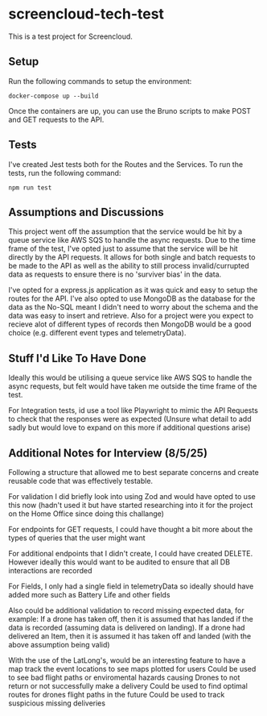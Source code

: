 # screencloud-tech-test

This is a test project for Screencloud.

## Setup

Run the following commands to setup the environment:

```
docker-compose up --build
```

Once the containers are up, you can use the Bruno scripts to make POST and GET requests to the API.

## Tests

I've created Jest tests both for the Routes and the Services. To run the tests, run the following command:

```
npm run test
``` 

## Assumptions and Discussions

This project went off the assumption that the service would be hit by a queue service like AWS SQS to handle the async requests. Due to the time frame of the test, I've opted just to assume that the service will be hit directly by the API requests. It allows for both single and batch requests to be made to the API as well as the ability to still process invalid/currupted data as requests to ensure there is no 'surviver bias' in the data. 

I've opted for a express.js application as it was quick and easy to setup the routes for the API. I've also opted to use MongoDB as the database for the data as the No-SQL meant I didn't need to worry about the schema and the data was easy to insert and retrieve. Also for a project were you expect to recieve alot of different types of records then MongoDB would be a good choice (e.g. different event types and telemetryData). 


## Stuff I'd Like To Have Done

Ideally this would be utilising a queue service like AWS SQS to handle the async requests, but felt would have taken me outside the time frame of the test.

For Integration tests, id use a tool like Playwright to mimic the API Requests to check that the responses were as expected (Unsure what detail to add sadly but would love to expand on this more if additional questions arise)

## Additional Notes for Interview (8/5/25)

Following a structure that allowed me to best separate concerns and create reusable code that was effectively testable. 

For validation I did briefly look into using Zod and would have opted to use this now (hadn't used it but have started researching into it for the project on the Home Office since doing this challange) 

For endpoints for GET requests, I could have thought a bit more about the types of queries that the user might want 

For additional endpoints that I didn't create, I could have created DELETE. However ideally this would want to be audited to ensure that all DB interactions are recorded

For Fields, I only had a single field in telemetryData so ideally should have added more such as Battery Life and other fields 

Also could be additional validation to record missing expected data, for example:
  If a drone has taken off, then it is assumed that has landed if the data is recorded (assuming data is delivered on landing). 
  If a drone had delivered an Item, then it is assumed it has taken off and landed (with the above assumption being valid) 

With the use of the LatLong's, would be an interesting feature to have a map track the event locations to see maps plotted for users
  Could be used to see bad flight paths or enviromental hazards causing Drones to not return or not successfully make a delivery
  Could be used to find optimal routes for drones flight paths in the future
  Could be used to track suspicious missing deliveries



